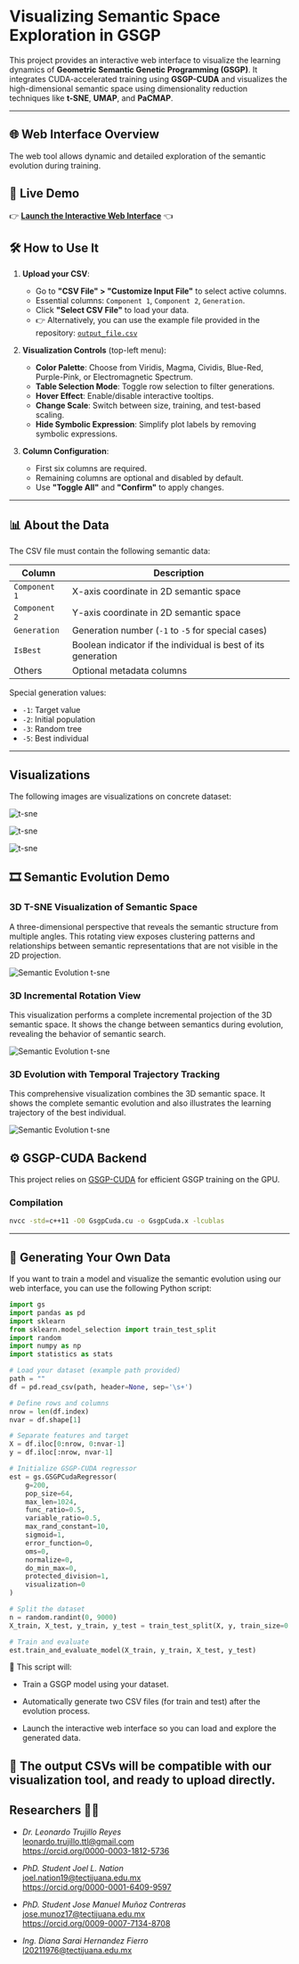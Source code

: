 # Visualizing Semantic Space Exploration in GSGP

This project provides an interactive web interface to visualize the learning dynamics of **Geometric Semantic Genetic Programming (GSGP)**. It integrates CUDA-accelerated training using **GSGP-CUDA** and visualizes the high-dimensional semantic space using dimensionality reduction techniques like **t-SNE**, **UMAP**, and **PaCMAP**.

---

## 🌐 Web Interface Overview

The web tool allows dynamic and detailed exploration of the semantic evolution during training.

## 🚀 Live Demo

👉 **[Launch the Interactive Web Interface](https://treelab-projects.github.io/Visualizing-Semantic-Space-Exploration-in-GSGP/)** 👈

## 🛠️ How to Use It

1. **Upload your CSV**:
   - Go to **"CSV File" > "Customize Input File"** to select active columns.
   - Essential columns: `Component 1`, `Component 2`, `Generation`.
   - Click **"Select CSV File"** to load your data.
   - 👉 Alternatively, you can use the example file provided in the repository: [`output_file.csv`](output_file.csv)


2. **Visualization Controls** (top-left menu):
   - **Color Palette**: Choose from Viridis, Magma, Cividis, Blue-Red, Purple-Pink, or Electromagnetic Spectrum.
   - **Table Selection Mode**: Toggle row selection to filter generations.
   - **Hover Effect**: Enable/disable interactive tooltips.
   - **Change Scale**: Switch between size, training, and test-based scaling.
   - **Hide Symbolic Expression**: Simplify plot labels by removing symbolic expressions.

3. **Column Configuration**:
   - First six columns are required.
   - Remaining columns are optional and disabled by default.
   - Use **"Toggle All"** and **"Confirm"** to apply changes.

---

## 📊 About the Data

The CSV file must contain the following semantic data:

| Column | Description |
|--------|-------------|
| `Component 1` | X-axis coordinate in 2D semantic space |
| `Component 2` | Y-axis coordinate in 2D semantic space |
| `Generation` | Generation number (`-1` to `-5` for special cases) |
| `IsBest` | Boolean indicator if the individual is best of its generation |
| Others | Optional metadata columns |

Special generation values:
- `-1`: Target value  
- `-2`: Initial population  
- `-3`: Random tree  
- `-5`: Best individual

---
## <a name='Visualizations'></a>Visualizations
The following images are visualizations on concrete dataset: 

![t-sne](results/tsne/population_64/gsm/general_plot/concrete_new_plots/train_820.png?raw=true "T-sne's result on Concrete")

![t-sne](results/tsne/population_64/gsm/trace/concrete_new_plots/train_820.png?raw=true "T-sne's result result with trace on Concrete")

![t-sne](results/tsne/population_64/gsm/trace_rts/concrete_new_plots/train_820.png?raw=true "T-sne's result with trace with random trees on Concrete")


## 🎞️ Semantic Evolution Demo

### 3D T-SNE Visualization of Semantic Space

A three-dimensional perspective that reveals the semantic structure from multiple angles. This rotating view exposes clustering patterns and relationships between semantic representations that are not visible in the 2D projection.

![Semantic Evolution t-sne](assets/semantic_evolution.gif?raw=true "T-sne's result with random trees on Concrete")

### 3D Incremental Rotation View

This visualization performs a complete incremental projection of the 3D semantic space. It shows the change between semantics during evolution, revealing the behavior of semantic search.

![Semantic Evolution t-sne](assets/visual_semantic_3D_incremental_rotation.gif?raw=true "T-sne's result with random trees on Concrete")

### 3D Evolution with Temporal Trajectory Tracking
This comprehensive visualization combines the 3D semantic space. It shows the complete semantic evolution and also illustrates the learning trajectory of the best individual.


![Semantic Evolution t-sne](assets/visual_semantic_3D_incremental_with_trace.gif?raw=true "T-sne's result with trace with random trees on Concrete")

## ⚙️ GSGP-CUDA Backend

This project relies on [GSGP-CUDA](git@gitlab.com:Jmmc9122/gsgpcuda.git) for efficient GSGP training on the GPU.

### Compilation

```bash
nvcc -std=c++11 -O0 GsgpCuda.cu -o GsgpCuda.x -lcublas
```

---

## 🧪 Generating Your Own Data

If you want to train a model and visualize the semantic evolution using our web interface, you can use the following Python script:

```python
import gs
import pandas as pd
import sklearn 
from sklearn.model_selection import train_test_split
import random
import numpy as np
import statistics as stats

# Load your dataset (example path provided)
path = ""
df = pd.read_csv(path, header=None, sep='\s+')

# Define rows and columns
nrow = len(df.index)
nvar = df.shape[1]

# Separate features and target
X = df.iloc[0:nrow, 0:nvar-1]
y = df.iloc[:nrow, nvar-1]

# Initialize GSGP-CUDA regressor
est = gs.GSGPCudaRegressor(
    g=200,
    pop_size=64,
    max_len=1024,
    func_ratio=0.5,
    variable_ratio=0.5,
    max_rand_constant=10,
    sigmoid=1,
    error_function=0,
    oms=0,
    normalize=0,
    do_min_max=0,
    protected_division=1,
    visualization=0
)

# Split the dataset
n = random.randint(0, 9000)
X_train, X_test, y_train, y_test = train_test_split(X, y, train_size=0.70, test_size=0.30, random_state=n)

# Train and evaluate
est.train_and_evaluate_model(X_train, y_train, X_test, y_test)
```
🔹 This script will:

   * Train a GSGP model using your dataset.

   * Automatically generate two CSV files (for train and test) after the evolution process.

   * Launch the interactive web interface so you can load and explore the generated data.

📁 The output CSVs will be compatible with our visualization tool, and ready to upload directly.
---

## Researchers 🧑‍🔬
- *Dr. Leonardo Trujillo Reyes* <br />
 leonardo.trujillo.ttl@gmail.com<br />
https://orcid.org/0000-0003-1812-5736

- *PhD. Student Joel L. Nation* <br />
joel.nation19@tectijuana.edu.mx <br />
https://orcid.org/0000-0001-6409-9597

- *PhD. Student Jose Manuel Muñoz Contreras* <br />
jose.munoz17@tectijuana.edu.mx <br />
https://orcid.org/0009-0007-7134-8708

- *Ing. Diana Sarai Hernandez Fierro* <br />
l20211976@tectijuana.edu.mx <br />


